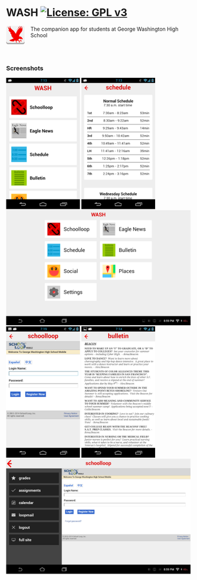 WASH  [![License: GPL v3](https://img.shields.io/badge/License-GPL%20v3-blue.svg)](https://www.gnu.org/licenses/gpl-3.0)
=============================
<img src="ic_launcher.png" height="50px" style="padding-right: 1rem;float:left;" alt="Sceenshot">


The companion app for students at George Washington High School

<br>
<br>

### Screenshots

<div align="left">
    <img src="screenshot1.webp" width="200px" alt="Sceenshot"/>
    <img src="screenshot3.webp" width="200px" alt="Sceenshot"/>
    <img src="screenshot7.webp" width="500px" alt="Sceenshot"/>
    <br>
    <img src="screenshot4.webp" width="200px" alt="Sceenshot"/>
    <img src="screenshot5.webp" width="200px" alt="Sceenshot"/>
    <br>
    <img src="screenshot6.webp" width="500px" alt="Sceenshot"/>
    <br>
</div>


